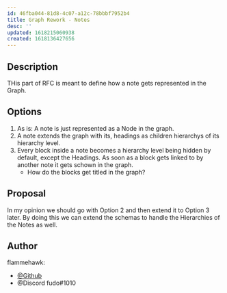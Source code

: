 ```yaml
---
id: 46fba044-81d8-4c07-a12c-78bbbf7952b4
title: Graph Rework - Notes
desc: ''
updated: 1618215060938
created: 1618136427656
---
```


## Description

THis part of RFC is meant to define how a note gets represented in the Graph.

## Options

1. As is:
   A note is just represented as a Node in the graph.
1. A note extends the graph with its, headings as children hierarchys of its hierarchy level.
1. Every block inside a note becomes a hierarchy level being hidden by default,
except the Headings. As soon as a block gets linked to by another note it gets schown in the graph.
   - How do the blocks get titled in the graph?

## Proposal

In my opinion we should go with Option 2 and then extend it to Option 3 later.
By doing this we can extend the schemas to handle the Hierarchies of the Notes as well.

## Author

flammehawk:

- [@Github](https://github.com/flammehawk)
- @Discord fudo#1010